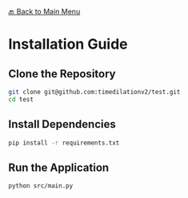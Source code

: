 [🔙 Back to Main Menu](../README.md)

# Installation Guide

## Clone the Repository
```bash
git clone git@github.com:timedilationv2/test.git
cd test
```

## Install Dependencies
```bash
pip install -r requirements.txt
```

## Run the Application
```bash
python src/main.py
```

